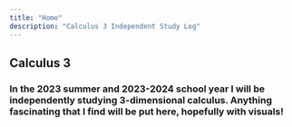 ```yaml
---
title: "Home"
description: "Calculus 3 Independent Study Log"
---
```


## Calculus 3

### In the 2023 summer and 2023-2024 school year I will be independently studying 3-dimensional calculus. Anything fascinating that I find will be put here, hopefully with visuals!
